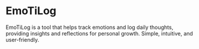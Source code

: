 # EmoTiLog
EmoTiLog is a tool that helps track emotions and log daily thoughts, providing insights and reflections for personal growth. Simple, intuitive, and user-friendly.
